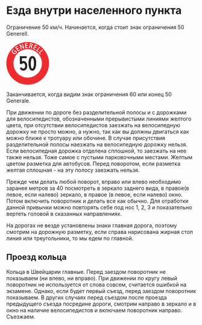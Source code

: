 # Езда внутри населенного пункта

Ограничение 50 км/ч. Начинается, когда стоит знак ограничения 50 Generell.

![generell50sign](../images/generell.png)

Заканчивается, когда видим знак ограничения 60 или конец 50 Generale.

При движении по дороге без разделительной полосы и с дорожками для велосипедистов, обозначенными прерывистыми линиями желтого цвета, при отсутствии велосипедистов заезжать на велосипедную дорожку не просто можно, а нужно, так как вы должны двигаться как можно ближе к тротуару или обочине.
В случае присутствия разделительной полосы наезжать на велосипедную дорожку нельзя.
Если велосипедная дорожка отделена сплошной, то заезжать на нее также нельзя.
Тоже самое с пустыми парковочными местами. Желтым цветом разметка для автобусов. Перед поворотом, если разметка желтая сплошная - на эту полосу заезжать нельзя.

Прежде чем делать любой поворот, вправо или влево необходимо заранее метров за 40 посмотреть в зеркало заднего вида, в правое(в левое, если налево) зеркало, в правое (в левое, если налево) окно. Потом включить поворотник и делать все как обычно. Для отработки данной привычки можно повторять себе под нос 1, 2, 3 и показательно вертеть головой в сказанных направлениях.

На дорогах не везде установлены знаки главная дорога, поэтому смотрим на дорожную разметку, если справа нарисована жирная стоп линия или треугольники, то мы едем по главной.

## Проезд кольца

Кольца в Швейцарии главные. Перед заездом поворотник не показываем (ни влево, ни вправо). При движении по кругу левый поворотник не используется от слова совсем, считается ошибкой на экзамене. Однако, если будет первый съезд, перед заездом поворотник показываем. В других случаях перед съездом после проезда предыдущего съезда посредине дороги, смотрим направо в зеркало и в окно на наличие велосипедистов и включаем поворотник направо. Съезжаем.
